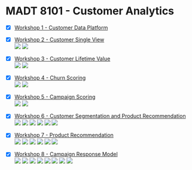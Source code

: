 # MADT 8101 - Customer Analytics

- [x] [Workshop 1 - Customer Data Platform](./MADT8101%20Telco%20Group7.pdf)  
- [x] [Workshop 2 - Customer Single View](./Homework%2002%20-%20Jobs%20to%20be%20done)  
[![](https://img.shields.io/badge/-Concept-blue)](#) [![](https://img.shields.io/badge/-Presentation-blue)](#)
- [x] [Workshop 3 - Customer Lifetime Value](./Homework%2003%20-%20Value%20Proposition)  
[![](https://img.shields.io/badge/-Concept-blue)](#) [![](https://img.shields.io/badge/-Presentation-blue)](#)
- [x] [Workshop 4 - Churn Scoring](./Homework%2004%20-%20Customer%20Journey)  
[![](https://img.shields.io/badge/-Concept-blue)](#) [![](https://img.shields.io/badge/-Presentation-blue)](#)
- [x] [Workshop 5 - Campaign Scoring](./Homework%2005%20-%20CLV%20Dashboard)  
[![](https://img.shields.io/badge/-Dashboard-blue)](#) [![](https://img.shields.io/badge/-Power--BI-green)](#)  
- [x] [Workshop 6 - Customer Segmentation and Product Recommendation](./Homework%2006%20-%20Customer%20Segmentation)  
[![](https://img.shields.io/badge/-K--Means-orange)](#) [![](https://img.shields.io/badge/-BigQuery-green)](#) [![](https://img.shields.io/badge/-BigQuery--ML-green)](#) [![](https://img.shields.io/badge/-SQL-green)](#) [![](https://img.shields.io/badge/-Python-green)](#) [![](https://img.shields.io/badge/-Google--Colab-blue)](#)  
- [x] [Workshop 7 - Product Recommendation](./Homework%2007%20-%20Product%20Recommendation)  
 [![](https://img.shields.io/badge/-Survey-blue)](#) [![](https://img.shields.io/badge/-Market--Basket-orange)](#) [![](https://img.shields.io/badge/-Collaborative--Filtering-orange)](#) [![](https://img.shields.io/badge/-Matrix--Factorization-orange)](#) [![](https://img.shields.io/badge/-Python-green)](#) [![](https://img.shields.io/badge/-Google--Colab-blue)](#) 
- [x] [Workshop 8 - Campaign Response Model](./Homework%2008%20-%20Campaign%20Response%20Model)  
[![](https://img.shields.io/badge/-Classification-orange)](#) [![](https://img.shields.io/badge/-RFM-blue)](#) [![](https://img.shields.io/badge/-Python-green)](#) [![](https://img.shields.io/badge/-Logistic--Regression-orange)](#) [![](https://img.shields.io/badge/-XGBoost-orange)](#) [![](https://img.shields.io/badge/-LightGBM-orange)](#) [![](https://img.shields.io/badge/-Optuna-orange)](#) [![](https://img.shields.io/badge/-Google--Colab-blue)](#) 

